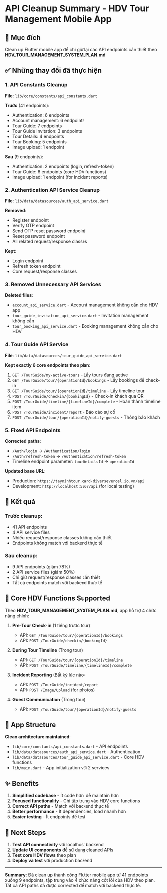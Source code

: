 # API Cleanup Summary - HDV Tour Management Mobile App

## 🎯 Mục đích
Clean up Flutter mobile app để chỉ giữ lại các API endpoints cần thiết theo **HDV_TOUR_MANAGEMENT_SYSTEM_PLAN.md**

## ✅ Những thay đổi đã thực hiện

### 1. **API Constants Cleanup**
**File**: `lib/core/constants/api_constants.dart`

**Trước** (41 endpoints):
- Authentication: 6 endpoints
- Account management: 6 endpoints  
- Tour Guide: 7 endpoints
- Tour Guide Invitation: 3 endpoints
- Tour Details: 4 endpoints
- Tour Booking: 5 endpoints
- Image upload: 1 endpoint

**Sau** (9 endpoints):
- Authentication: 2 endpoints (login, refresh-token)
- Tour Guide: 6 endpoints (core HDV functions)
- Image upload: 1 endpoint (for incident reports)

### 2. **Authentication API Service Cleanup**
**File**: `lib/data/datasources/auth_api_service.dart`

**Removed**:
- Register endpoint
- Verify OTP endpoint
- Send OTP reset password endpoint
- Reset password endpoint
- All related request/response classes

**Kept**:
- Login endpoint
- Refresh token endpoint
- Core request/response classes

### 3. **Removed Unnecessary API Services**
**Deleted files**:
- `account_api_service.dart` - Account management không cần cho HDV app
- `tour_guide_invitation_api_service.dart` - Invitation management không cần
- `tour_booking_api_service.dart` - Booking management không cần cho HDV

### 4. **Tour Guide API Service**
**File**: `lib/data/datasources/tour_guide_api_service.dart`

**Kept exactly 6 core endpoints theo plan**:
1. `GET /TourGuide/my-active-tours` - Lấy tours đang active
2. `GET /TourGuide/tour/{operationId}/bookings` - Lấy bookings để check-in
3. `GET /TourGuide/tour/{operationId}/timeline` - Lấy timeline tour
4. `POST /TourGuide/checkin/{bookingId}` - Check-in khách qua QR
5. `POST /TourGuide/timeline/{timelineId}/complete` - Hoàn thành timeline item
6. `POST /TourGuide/incident/report` - Báo cáo sự cố
7. `POST /TourGuide/tour/{operationId}/notify-guests` - Thông báo khách

### 5. **Fixed API Endpoints**
**Corrected paths**:
- `/Auth/login` → `/Authentication/login`
- `/Auth/refresh-token` → `/Authentication/refresh-token`
- Timeline endpoint parameter: `tourDetailsId` → `operationId`

**Updated base URL**:
- Production: `https://tayninhtour.card-diversevercel.io.vn/api`
- Development: `http://localhost:5267/api` (for local testing)

## 🎯 Kết quả

### **Trước cleanup**:
- 41 API endpoints
- 4 API service files
- Nhiều request/response classes không cần thiết
- Endpoints không match với backend thực tế

### **Sau cleanup**:
- 9 API endpoints (giảm 78%)
- 2 API service files (giảm 50%)
- Chỉ giữ request/response classes cần thiết
- Tất cả endpoints match với backend thực tế

## 🚀 Core HDV Functions Supported

Theo **HDV_TOUR_MANAGEMENT_SYSTEM_PLAN.md**, app hỗ trợ 4 chức năng chính:

1. **Pre-Tour Check-in** (1 tiếng trước tour)
   - API: `GET /TourGuide/tour/{operationId}/bookings`
   - API: `POST /TourGuide/checkin/{bookingId}`

2. **During Tour Timeline** (Trong tour)
   - API: `GET /TourGuide/tour/{operationId}/timeline`
   - API: `POST /TourGuide/timeline/{timelineId}/complete`

3. **Incident Reporting** (Bất kỳ lúc nào)
   - API: `POST /TourGuide/incident/report`
   - API: `POST /Image/Upload` (for photos)

4. **Guest Communication** (Trong tour)
   - API: `POST /TourGuide/tour/{operationId}/notify-guests`

## 📱 App Structure

**Clean architecture maintained**:
- `lib/core/constants/api_constants.dart` - API endpoints
- `lib/data/datasources/auth_api_service.dart` - Authentication
- `lib/data/datasources/tour_guide_api_service.dart` - Core HDV functions
- `lib/main.dart` - App initialization với 2 services

## ✨ Benefits

1. **Simplified codebase** - Ít code hơn, dễ maintain hơn
2. **Focused functionality** - Chỉ tập trung vào HDV core functions
3. **Correct API paths** - Match với backend thực tế
4. **Better performance** - Ít dependencies, load nhanh hơn
5. **Easier testing** - Ít endpoints để test

## 🔄 Next Steps

1. **Test API connectivity** với localhost backend
2. **Update UI components** để sử dụng cleaned APIs
3. **Test core HDV flows** theo plan
4. **Deploy và test** với production backend

---

**Summary**: Đã clean up thành công Flutter mobile app từ 41 endpoints xuống 9 endpoints, tập trung vào 4 chức năng cốt lõi của HDV theo plan. Tất cả API paths đã được corrected để match với backend thực tế.
